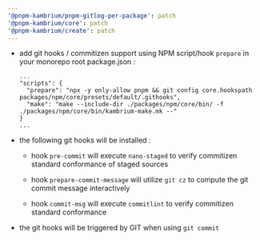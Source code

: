 ```yaml
---
'@pnpm-kambrium/pnpm-gitlog-per-package': patch
'@pnpm-kambrium/core': patch
'@pnpm-kambrium/create': patch
---
```


- add git hooks / commitizen support using NPM script/hook `prepare` in your monorepo root package.json :

  ```
  ...
  "scripts": {
    "prepare": "npx -y only-allow pnpm && git config core.hookspath packages/npm/core/presets/default/.githooks",
    "make": "make --include-dir ./packages/npm/core/bin/ -f ./packages/npm/core/bin/kambrium-make.mk --"
  }
  ...
  ```

- the following git hooks will be installed :

  - hook `pre-commit` will execute `nano-staged` to verify commitizen standard conformance of staged sources

  - hook `prepare-commit-message` will utilize `git cz` to compute the git commit message interactively

  - hook `commit-msg` will execute `commitlint` to verify commitizen standard conformance

- the git hooks will be triggered by GIT when using `git commit`
